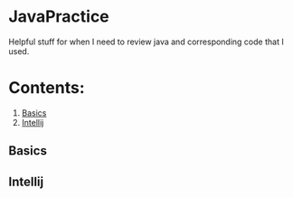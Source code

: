 # JavaPractice
Helpful stuff for when I need to review java and corresponding code that I used.

# Contents:
1. [Basics](#Basics)
2. [Intellij](#Intellij)


## Basics
## Intellij
